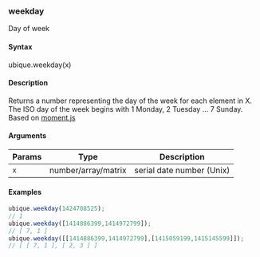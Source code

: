 ### weekday

Day of week


#### Syntax

ubique.weekday(x)


#### Description

Returns a number representing the day of the week for each element in X.  
The ISO day of the week begins with 1 Monday, 2 Tuesday ... 7 Sunday.  
Based on [moment.js](http://momentjs.com)  



#### Arguments

|Params|Type|Description
|---------|----|-----------
|`x` | number/array/matrix | serial date number (Unix)


#### Examples

```js
ubique.weekday(1424708525);
// 1
ubique.weekday([1414886399,1414972799]);
// [ 7, 1 ]
ubique.weekday([[1414886399,1414972799],[1415059199,1415145599]]);
// [ [ 7, 1 ], [ 2, 3 ] ]
```

